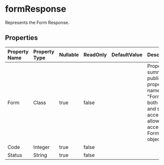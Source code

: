 # **formResponse**

Represents the Form Response. 

## **Properties**

| Property Name | Property Type | Nullable |  ReadOnly | DefaultValue | Description | 
| :- | :- | :- |:- |  :- | :- |
|Form|Class|true|false |  |Property summary: A public property named "Form" with both get and set accessors, allowing access to a Form object.|
|Code|Integer|true|false |  ||
|Status|String|true|false |  ||

